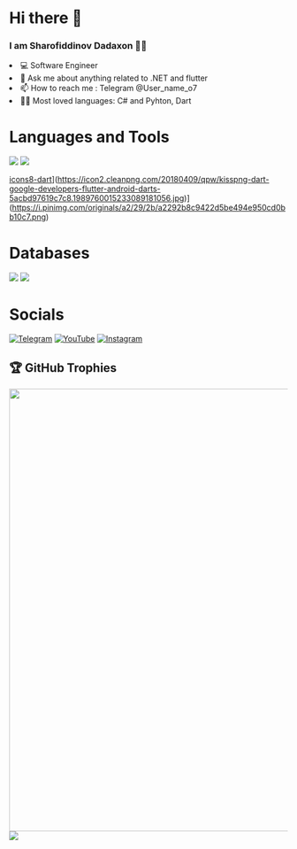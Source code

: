 <H1> Hi there 👋</H1>

<H3>I am Sharofiddinov Dadaxon 👨‍💻</H3>

<li> 💻 Software Engineer</li>

<li> 💬 Ask me about anything related to .NET and flutter </li>

<li> 📫 How to reach me : Telegram @User_name_o7 </li>

<li> 👨‍💻 Most loved languages: C# and Pyhton, Dart </li>

<H1>Languages and Tools</H1>

<img src="https://img.shields.io/badge/Python-3776AB?style=for-the-badge&logo=python&logoColor=white" />     <img src="https://img.shields.io/badge/C%23-239120?style=for-the-badge&logo=c-sharp&logoColor=white" />

[icons8-dart](https://github.com/Dadaxon-07/Dadaxon-07/assets/122969603/457f349c-0478-404d-ae21-a5277b6dc72e)](https://icon2.cleanpng.com/20180409/qpw/kisspng-dart-google-developers-flutter-android-darts-5acbd97619c7c8.1989760015233089181056.jpg)](https://i.pinimg.com/originals/a2/29/2b/a2292b8c9422d5be494e950cd0bb10c7.png)

<H1>Databases</H1>
<p>
  <img src="https://img.shields.io/badge/MySQL-00000F?style=for-the-badge&logo=mysql&logoColor=white" />
  <img src="https://img.shields.io/badge/PostgreSQL-316192?style=for-the-badge&logo=postgresql&logoColor=white" />
</p>

<H1>Socials</H1>

[![Telegram](https://img.shields.io/badge/-Telegram-090909?style=for-the-badge&logo=telegram&logoColor=27A0D9)](https://t.me/User_name_o7)
[![YouTube](https://img.shields.io/badge/-YouTube-090909?style=for-the-badge&logo=YouTube&logoColor=FF0000)](https://www.youtube.com/@backend_dasturchi_)
[![Instagram](https://img.shields.io/badge/-Instagram-090909?style=for-the-badge&logo=instagram&logoColor=B4068E)](https://instagram.com/dadaxon_it_blog?igshid=OGQ5ZDc2ODk2ZA==)

## 🏆 GitHub Trophies<a href="https://www.youtube.com/channel/[YOUR CHANNEL ID]">
<a href="https://github.com/Dadaxon-07">
  <img width=800 src="https://github-profile-trophy.vercel.app/?username=Dadaxon-07&column=8&theme=gruvbox&no-frame=true"/>
</a>



<img align="center" src="https://github-readme-stats.vercel.app/api/top-langs/?username=Dadaxon-07&layout=compact&theme=cobalt&hide_border=true" />
